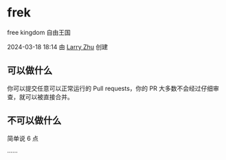 # frek
free kingdom 自由王国

2024-03-18 18:14 由 [Larry Zhu](https://github.com/LarryZhu-dev) 创建

## 可以做什么

你可以提交任意可以正常运行的 Pull requests，你的 PR 大多数不会经过仔细审查，就可以被直接合并。

## 不可以做什么

简单说 6 点

······